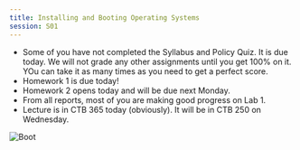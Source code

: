 ```yaml
---
title: Installing and Booting Operating Systems
session: S01
---
```


* Some of you have not completed the Syllabus and Policy Quiz. It is due today. We will not grade any other assignments until you get 100% on it. YOu can take it as many times as you need to get a perfect score.
* Homework 1 is due today!
* Homework 2 opens today and will be due next Monday.
* From all reports, most of you are making good progress on Lab 1.
* Lecture is in CTB 365 today (obviously). It will be in CTB 250 on Wednesday.

![Boot](images/boot-pixabay.svg)